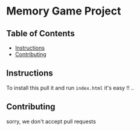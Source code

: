 # Memory Game Project

## Table of Contents

* [Instructions](#instructions)
* [Contributing](#contributing)

## Instructions

To install this pull it and run `index.html`
it's easy !! .. 

## Contributing

sorry, we don't accept pull requests